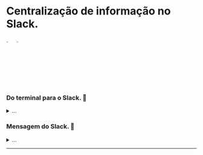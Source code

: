 # Centralização de informação no Slack.

<p align="left">
  <img alt="Python 3.x" src="https://cdn.icon-icons.com/icons2/2699/PNG/512/python_logo_icon_168886.png" title="Python 3.x" width="3%">
  &nbsp
  <img alt="Slack" src="https://cdn-icons-png.flaticon.com/512/2111/2111615.png" title="Slack" width="3%">
</p>

### Do terminal para o Slack. 📢

<details><summary>...</summary>
    
A capacidade de reporta a análise é o elemento que falta para que esse script python se torne uma solução, mas temos que obter uma forma de entrega de mensagens que cumpra algums requisitos:
  
  - **Histórico de mensagens salvo na nuvem**.
  - **Software de mensagens acessível em diversas plataformas**.
  - **Não precise de investimento**.

Para isso vamos usar o [Slack](https://slack.com/intl/pt-br/downloads), que pode ser instalado em sistemas **Linux**, **MacOS**, **Windows**, **Android**, **IOS** e também conta com a **versão web**, no Slack é possível gerar uma forma de enviar mensagem (**[webhooks](https://slack.com/intl/pt-br/help/articles/115005265063-Webhooks-de-entrada-para-o-Slack#configurar-webhooks-de-entrada)**) de forma programática e sem nenhum custo.

No trecho de código abaixo vamos usar a biblioteca **`requests`** para enviar uma mensagen [formatada](https://app.slack.com/block-kit-builder/T02FMJ8NMKM#%7B%22blocks%22:%5B%7B%22type%22:%22section%22,%22text%22:%7B%22type%22:%22plain_text%22,%22emoji%22:true,%22text%22:%22Its%20fine!%20This%20is%20a%20test!%22%7D%7D%5D%7D) para um canal do Slack usando o **`webhook`** gerado para integração **incoming-webhook**, usando a biblioteca **`subprocess`** o **hostname do servidor** é obtido para ser informado no título do alerta enviado ao canal do Slack, permitindo identificar o **servidor de origem** do alerta.

```python
#!/usr/bin/env python3
import subprocess
import requests

# Funcao envia um alerta para o slack via webhook.
def enviar_msg_slack(lista_de_ip):
    # Variavel recebe o webhook do slack.
    SLACK_WEBHOOK = "https://hooks.slack.com/services/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I"
    # Variavel recebe o nome do projeto que emite o alerta.
    MSG_NOME_APP = "Python IPv4 hunter."
    # Variavel recebe um texto descrevendo o alerta.
    MSG_CONTEXTO = "IPv4 maliciosos identificados interagindo com ativo de rede."
    # Variavel recebe o hostname do servidor que esta executando o script.
    SRV_HOSTNAME = subprocess.run(["hostname"], universal_newlines=True, stdout=subprocess.PIPE, stderr=subprocess.PIPE)
    # Variavel recebe o titulo informando o hostname do servidor.
    MSG_TITULO = f"Servidor afetado: {SRV_HOSTNAME.stdout}"

    ## Dicionario usado no cabecalho da requisicao web de envio do alerta.
    headers = {
        "Content-Type": "application/x-www-form-urlencoded"
    }
    ## Formatando lista com links do abuseipdb.
    lista_formatada = []
    for endereco_ip in lista_de_ip:
        lista_formatada.append(f"<https://www.abuseipdb.com/check/{endereco_ip}|{endereco_ip}>")
    ## Formata cada item da lista formatada com os links, colocando um por linha.
    lista_de_ip = "\n".join(lista_formatada)

    ## Formatando o corpo do alerta enviado para o slack, observe que o formato JSON define os campos onde cada informacoa deve ser exibida.
    campos_msg = {
            "username": MSG_NOME_APP,
            "icon_emoji": ":warning:",
            "blocks": [
                {
                    "type": "section",
                    "text": {
                        "type": "mrkdwn",
                        "text": f"*{MSG_CONTEXTO}*"
                    }
                },
                {"type": "section",
                    "text": {
                        "type": "mrkdwn",
                        "text": f"{MSG_TITULO}\n\n{lista_de_ip}\n"
                        }
                    },
                {"type": "divider"
                    }
                ]
            }
    
    # Realizando o request usando o webhook do slack.
    data = f"payload={campos_msg}"
    # Variavel recebe a resposta da requisicao web.
    response = requests.post(SLACK_WEBHOOK, headers=headers, data=data)
    # Exibindo o texto da resposta da requisicao.
    print(response.text)

################################################################
############   USANDO FUNCAO E ENVIANDO MSG PARA O SLACK.
################################################################

# Declarando uma lista de teste.
l = ["8.8.8.8"]
# Chamando a funcao e passando a lista de teste (l) como argumento.
enviar_msg_slack(l)
```
    
</details>

### Mensagem do Slack. 📑

<details><summary>...</summary>

O corpo do alerta enviado para o Slack tem as seguintes informações.

 - [x] Nome do projeto que gera os alertas.
 - [x] Descrição do tipo de alerta.
 - [x] Hostname do servidor afetado.
 - [x] Lista de endereços IPv4 públicos analisados e identificados como maliciosos (cada IP tem um link para sua página no abuseipdb).


<p align="center">
  <img alt="Alerta Slack" src="https://user-images.githubusercontent.com/66579913/188254661-ae96f507-7f95-4dce-ac9b-89b158888796.png" title="Alerta Slack" width="65%">
</p>

</details>

---
